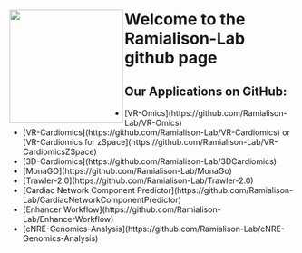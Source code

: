 
<div><img src="https://user-images.githubusercontent.com/79250095/192206702-40b2f24f-4df8-41b9-9ade-fbc9a5cd66d2.png" width="200" height="200" align="left"> <h1>Welcome to the Ramialison-Lab github page
  </div>
  
  <div>
    <h2>Our Applications on GitHub:</h2>
    <ul>
      <li>[VR-Omics](https://github.com/Ramialison-Lab/VR-Omics)
      <li>[VR-Cardiomics](https://github.com/Ramialison-Lab/VR-Cardiomics) or [VR-Cardiomics for zSpace](https://github.com/Ramialison-Lab/VR-CardiomicsZSpace)
      <li>[3D-Cardiomics](https://github.com/Ramialison-Lab/3DCardiomics)
      <li>[MonaGO](https://github.com/Ramialison-Lab/MonaGo)
      <li>[Trawler-2.0](https://github.com/Ramialison-Lab/Trawler-2.0)
      <li>[Cardiac Network Component Predictor](https://github.com/Ramialison-Lab/CardiacNetworkComponentPredictor)
      <li>[Enhancer Workflow](https://github.com/Ramialison-Lab/EnhancerWorkflow)
      <li>[cNRE-Genomics-Analysis](https://github.com/Ramialison-Lab/cNRE-Genomics-Analysis)
    </ul>
  </div>
